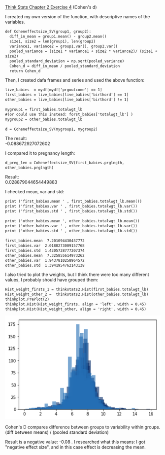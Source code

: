 [Think Stats Chapter 2 Exercise 4](http://greenteapress.com/thinkstats2/html/thinkstats2003.html#toc24) (Cohen's d)


I created my own version of the function, with descriptive names of the variables.  


    def Coheneffectsize_SV(group1, group2):    
      diff_in_mean = group1.mean() - group2.mean()   
      size1, size2 = len(group1), len(group2)   
      variance1, variance2 = group1.var(), group2.var() 
      pooled_variance = (size1 * variance1 + size2 * variance2)/ (size1 + size2)  
      pooled_standard_deviation = np.sqrt(pooled_variance)  
      Cohen_d = diff_in_mean / pooled_standard_deviation  
      return Cohen_d
 
  
  
  
  
Then, I created dafa frames and series and used the above function:

    live_babies  = mydf[mydf['prgoutcome'] == 1]  
    first_babies = live_babies[live_babies['birthord'] == 1]  
    other_babies = live_babies[live_babies['birthord'] != 1]  

    mygroup1 = first_babies.totalwgt_lb  
    #(or could use this instead: forst_babies['totalwgt_lb'] )
    mygroup2 = other_babies.totalwgt_lb 

    d = Coheneffectsize_SV(mygroup1, mygroup2) 
  
The result:  
-0.088672927072602 

I compared it to pregnancy length:  

    d_preg_len = Coheneffectsize_SV(first_babies.prglngth, other_babies.prglngth)  
   
  Result:    
0.028879044654449883  

I checked mean, var and std:

    print ('first_babies.mean ' , first_babies.totalwgt_lb.mean())  
    print ('first_babies.var ' , first_babies.totalwgt_lb.var()) 
    print ('first_babies.std ' , first_babies.totalwgt_lb.std()) 
  
    print ('other_babies.mean ', other_babies.totalwgt_lb.mean())   
    print ('other_babies.var ' , other_babies.totalwgt_lb.var())   
    print ('other_babies.std ' , other_babies.totalwgt_lb.std())   

    first_babies.mean  7.201094430437772  
    first_babies.var  2.0180273009157768  
    first_babies.std  1.4205728777207374  
    other_babies.mean  7.325855614973262  
    other_babies.var  1.9437810258964572  
    other_babies.std  1.3941954762143138 

I also tried to plot the weights, but  I think there were too many different values, I probably should have grouped them:

    Hist_weight_firsts_1 = thinkstats2.Hist(first_babies.totalwgt_lb)  
    Hist_weight_other_2 =  thinkstats2.Hist(other_babies.totalwgt_lb)  
    thinkplot.PrePlot(2) 
    thinkplot.Hist(Hist_weight_firsts, align = 'left', width = 0.45)  
    thinkplot.Hist(Hist_weight_other, align = 'right', width = 0.45)  

![hist image](/img/Added_Image_Stats_2_4.png)

Cohen's D compares difference between groups to variability within groups.  
(diff between means) /  (pooled standard deviation)  
  
   
  Result is a negative value: -0.08 . 
  I researched what this means: I got "negative effect size", and in this case effect is decreasing the mean.  
   
